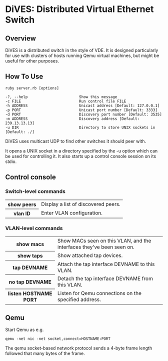 
# DiVES: Distributed Virtual Ethernet Switch

## Overview

DiVES is a distributed switch in the style of VDE. It is designed particularly
for use with clusters of hosts running Qemu virtual machines, but might
be useful for other purposes.

## How To Use

    ruby server.rb [options]

    -?, --help                       Show this message
    -c FILE                          Run control file FILE
    -h ADDRESS                       Unicast address [Default: 127.0.0.1]
    -p PORT                          Unicast port number [Default: 3333]
    -d PORT                          Discovery port number [Default: 3535]
    -m ADDRESS                       Discovery address [Default: 239.13.13.13]
    -u DIR                           Directory to store UNIX sockets in [Default: ./]

DiVES uses multicast UDP to find other switches it should peer with.

It opens a UNIX socket in a directory specified by the -u option which can
be used for controlling it. It also starts up a control console session on
its stdio.

## Control console

### Switch-level commands

<table>
<tr><th>show peers                       <td>Display a list of discovered peers.
<tr><th>vlan ID                          <td>Enter VLAN configuration.
</table>

### VLAN-level commands

<table>
<tr><th>show macs                        <td>Show MACs seen on this VLAN, and
                                   the interfaces they've been seen on.
  
<tr><th>show taps                        <td>Show attached tap devices.
  
<tr><th>tap DEVNAME                      <td>Attach the tap interface DEVNAME to this
                                   VLAN.
  
<tr><th>no tap DEVNAME                   <td>Detach the tap interface DEVNAME from
                                   this VLAN.

<tr><th>listen HOSTNAME PORT             <td>Listen for Qemu connections on the
                                   specified address.
 
</table>

## Qemu

Start Qemu as e.g.

    qemu -net nic -net socket,connect=HOSTNAME:PORT

The qemu socket-based network protocol sends a 4-byte frame length followed
that many bytes of the frame.

